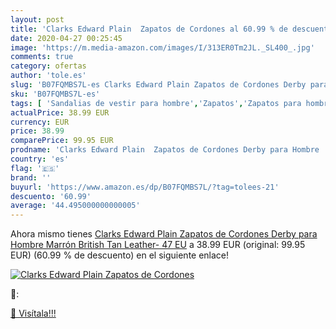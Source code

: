 ```yaml
---
layout: post
title: 'Clarks Edward Plain  Zapatos de Cordones al 60.99 % de descuento'
date: 2020-04-27 00:25:45
image: 'https://m.media-amazon.com/images/I/313ER0Tm2JL._SL400_.jpg'
comments: true
category: ofertas
author: 'tole.es'
slug: 'B07FQMBS7L-es Clarks Edward Plain Zapatos de Cordones Derby para Hombre...'
sku: 'B07FQMBS7L-es'
tags: [ 'Sandalias de vestir para hombre','Zapatos','Zapatos para hombre','Zapatos y complementos','zapatos', ]
actualPrice: 38.99 EUR
currency: EUR
price: 38.99
comparePrice: 99.95 EUR
prodname: 'Clarks Edward Plain  Zapatos de Cordones Derby para Hombre  Marrón  British Tan Leather-   47 EU'
country: 'es'
flag: '🇪🇸'
brand: ''
buyurl: 'https://www.amazon.es/dp/B07FQMBS7L/?tag=tolees-21'
descuento: '60.99'
average: '44.495000000000005'
---
```


Ahora mismo tienes [Clarks Edward Plain  Zapatos de Cordones Derby para Hombre  Marrón  British Tan Leather-   47 EU](https://www.amazon.es/dp/B07FQMBS7L/?tag=tolees-21) a 38.99 EUR (original: 99.95 EUR) (60.99 %  de descuento) en el siguiente enlace!

[![Clarks Edward Plain  Zapatos de Cordones](https://m.media-amazon.com/images/I/313ER0Tm2JL._SL400_.jpg)](https://www.amazon.es/dp/B07FQMBS7L/?tag=tolees-21)

🔎:


[🛒 Visítala!!!](https://www.amazon.es/dp/B07FQMBS7L/?tag=tolees-21)
